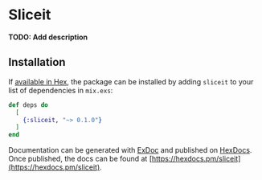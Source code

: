 # Sliceit

**TODO: Add description**

## Installation

If [available in Hex](https://hex.pm/docs/publish), the package can be installed
by adding `sliceit` to your list of dependencies in `mix.exs`:

```elixir
def deps do
  [
    {:sliceit, "~> 0.1.0"}
  ]
end
```

Documentation can be generated with [ExDoc](https://github.com/elixir-lang/ex_doc)
and published on [HexDocs](https://hexdocs.pm). Once published, the docs can
be found at [https://hexdocs.pm/sliceit](https://hexdocs.pm/sliceit).

